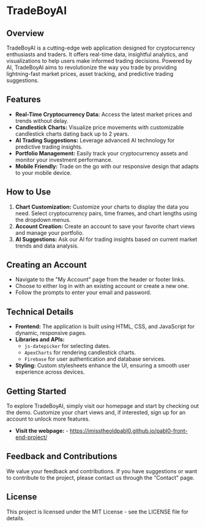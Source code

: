# TradeBoyAI

## Overview
TradeBoyAI is a cutting-edge web application designed for cryptocurrency enthusiasts and traders. It offers real-time data, insightful analytics, and visualizations to help users make informed trading decisions. Powered by AI, TradeBoyAI aims to revolutionize the way you trade by providing lightning-fast market prices, asset tracking, and predictive trading suggestions.

## Features
- **Real-Time Cryptocurrency Data:** Access the latest market prices and trends without delay.
- **Candlestick Charts:** Visualize price movements with customizable candlestick charts dating back up to 2 years.
- **AI Trading Suggestions:** Leverage advanced AI technology for predictive trading insights.
- **Portfolio Management:** Easily track your cryptocurrency assets and monitor your investment performance.
- **Mobile Friendly:** Trade on the go with our responsive design that adapts to your mobile device.

## How to Use
1. **Chart Customization:** Customize your charts to display the data you need. Select cryptocurrency pairs, time frames, and chart lengths using the dropdown menus.
2. **Account Creation:** Create an account to save your favorite chart views and manage your portfolio.
3. **AI Suggestions:** Ask our AI for trading insights based on current market trends and data analysis.

## Creating an Account
- Navigate to the "My Account" page from the header or footer links.
- Choose to either log in with an existing account or create a new one.
- Follow the prompts to enter your email and password.

## Technical Details
- **Frontend:** The application is built using HTML, CSS, and JavaScript for dynamic, responsive pages.
- **Libraries and APIs:** 
  - `js-datepicker` for selecting dates.
  - `ApexCharts` for rendering candlestick charts.
  - `Firebase` for user authentication and database services.
- **Styling:** Custom stylesheets enhance the UI, ensuring a smooth user experience across devices.

## Getting Started
To explore TradeBoyAI, simply visit our homepage and start by checking out the demo. Customize your chart views and, if interested, sign up for an account to unlock more features.

- **Visit the webpage:** - https://imisstheoldpabl0.github.io/pabl0-front-end-project/

## Feedback and Contributions
We value your feedback and contributions. If you have suggestions or want to contribute to the project, please contact us through the "Contact" page.

## License
This project is licensed under the MIT License - see the LICENSE file for details.
